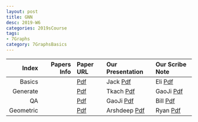 ```yaml
---
layout: post
title: GNN   
desc: 2019-W6
categories: 2019sCourse
tags:
- 7Graphs
category: 7GraphsBasics
---
```


| Index | Papers Info | Paper URL| Our Presentation |Our Scribe Note |
| -----: | -------------------------------: | :----- | :----- | :----- | 
| Basics |      | [Pdf]() | Jack [Pdf]() | Eli [Pdf]() | 
| Generate |      | [Pdf]() | Tkach [Pdf]() | GaoJi [Pdf]() | 
| QA |      | [Pdf]() | GaoJi [Pdf]() | Bill [Pdf]() | 
| Geometric |      | [Pdf]() | Arshdeep [Pdf]() | Ryan [Pdf]() | 
